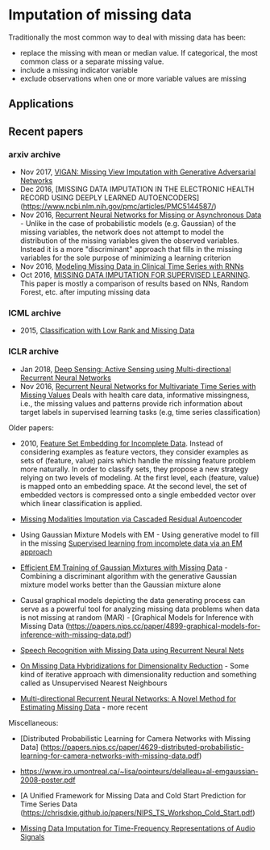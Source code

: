 # Imputation of missing data

Traditionally the most common way to deal with missing data has been:
- replace the missing with mean or median value. If categorical, the most common class or a separate missing value.
- include a missing indicator variable
- exclude observations when one or more variable values are missing

## Applications

## Recent papers
### arxiv archive
- Nov 2017, [VIGAN: Missing View Imputation with Generative Adversarial Networks](https://arxiv.org/pdf/1708.06724.pdf)
- Dec 2016, [MISSING DATA IMPUTATION IN THE ELECTRONIC HEALTH RECORD USING DEEPLY LEARNED AUTOENCODERS] (https://www.ncbi.nlm.nih.gov/pmc/articles/PMC5144587/)
- Nov 2016, [Recurrent Neural Networks for Missing or Asynchronous Data](https://arxiv.org/pdf/1606.01865.pdf) - Unlike in the case of probabilistic models (e.g. Gaussian) of the missing variables, the network does not attempt to model the distribution of the missing variables given the observed variables. Instead it is a more "discriminant" approach that fills in the missing variables for the sole purpose of minimizing a learning criterion
- Nov 2016, [Modeling Missing Data in Clinical Time Series with RNNs](https://arxiv.org/pdf/1606.04130.pdf)
- Oct 2016, [MISSING DATA IMPUTATION FOR SUPERVISED LEARNING](https://arxiv.org/pdf/1610.09075.pdf). This paper is mostly a comparison of results based on NNs, Random Forest, etc. after imputing missing data 

### ICML archive
- 2015, [Classification with Low Rank and Missing Data](http://proceedings.mlr.press/v37/hazan15.pdf)

### ICLR archive
- Jan 2018, [Deep Sensing: Active Sensing using Multi-directional Recurrent Neural Networks](https://openreview.net/pdf?id=r1SnX5xCb)
- Nov 2016, [Recurrent Neural Networks for Multivariate Time Series with Missing Values](https://openreview.net/pdf?id=BJC8LF9ex)
Deals with health care data, informative missingness, i.e., the missing values and patterns provide rich information about target labels in supervised learning tasks (e.g, time series classification)

Older papers:
- 2010, [Feature Set Embedding for Incomplete Data](https://papers.nips.cc/paper/4047-feature-set-embedding-for-incomplete-data.pdf). Instead of considering examples as feature vectors, they consider examples as sets of (feature, value) pairs which handle the missing feature problem more naturally. In order to classify sets, they propose a new strategy relying on two levels of modeling. At the first level, each (feature, value) is mapped onto an embedding space. At the second level, the set of embedded vectors is compressed onto a single embedded vector over which linear classification is applied.

- [Missing Modalities Imputation via Cascaded Residual Autoencoder](http://cvlab.cse.msu.edu/pdfs/Tran_Liu_Zhou_Jin_CVPR2017.pdf)
- Using Gaussian Mixture Models with EM - Using generative model to fill in the missing
[Supervised learning from incomplete data via an EM approach](http://papers.nips.cc/paper/767-supervised-learning-from-incomplete-data-via-an-em-approach.pdf)

- [Efficient EM Training of Gaussian Mixtures with Missing Data](https://arxiv.org/pdf/1209.0521.pdf) - Combining a discriminant algorithm with the generative Gaussian mixture model works better than the Gaussian mixture alone


- Causal graphical models depicting the data generating process can serve as a powerful tool for analyzing missing data problems when data is not missing at random (MAR) - [Graphical Models for Inference with Missing Data (https://papers.nips.cc/paper/4899-graphical-models-for-inference-with-missing-data.pdf)

- [Speech Recognition with Missing Data using Recurrent Neural Nets](http://citeseerx.ist.psu.edu/viewdoc/download?doi=10.1.1.72.6699&rep=rep1&type=ps)

- [On Missing Data Hybridizations for Dimensionality Reduction](https://link.springer.com/chapter/10.1007/978-3-642-38516-2_15) - Some kind of iterative approach with dimensionality reduction and something called as Unsupervised Nearest Neighbours

- [Multi-directional Recurrent Neural Networks: A Novel Method for Estimating Missing Data](http://roseyu.com/time-series-workshop/submissions/TSW2017_paper_12.pdf) - more recent

Miscellaneous:

- [Distributed Probabilistic Learning for Camera Networks with Missing Data] (https://papers.nips.cc/paper/4629-distributed-probabilistic-learning-for-camera-networks-with-missing-data.pdf)

- https://www.iro.umontreal.ca/~lisa/pointeurs/delalleau+al-emgaussian-2008-poster.pdf

- [A Unified Framework for Missing Data and Cold Start Prediction for Time Series Data (https://chrisdxie.github.io/papers/NIPS_TS_Workshop_Cold_Start.pdf)

- [Missing Data Imputation for Time-Frequency Representations of Audio Signals](http://paris.cs.illinois.edu/pubs/smaragdis-jsps10.pdf)
